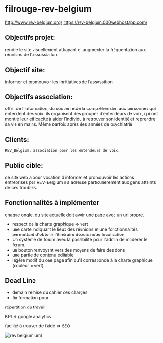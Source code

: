 # filrouge-rev-belgium


http://www.rev-belgium.org/
https://rev-belgium.000webhostapp.com/


## Objectifs projet: 
rendre le site visuellement attrayant et augmenter la fréquentation aux réunions de l'assossiation

## Objectif site: 
informer et promouvoir les innitiatives de l’assossition

## Objectifs association: 
offrir de l’information, du soutien etde la compréhension aux personnes qui entendent des voix. ils organisent des groupes d’entendeurs de voix, qui ont montré leur efficacité à aider l’individu à retrouver son identité et reprendre sa vie en mains. Même parfois après des années de psychiatrie

## Clients: 
	REV_Belgium, association pour les entendeurs de voix.
 
## Public cible: 
  ce site web a pour vocation d'informer et promouvoir les actions entreprises par REV-Belgium il s'adresse particulièrement aux gens atteints de ces troubles.

## Fonctionnalités à implémenter

chaque onglet du site actuelle doit avoir une page avec un url propre.

 - respect de la charte graphique => vert
 - une carte indiquant le lieux des réunions et une fonctionnalités permettant d'obtenir l'itinéraire depuis notre localisation
 - Un système de forum avec la possibilité pour l'admin de modérer le forum.
 - un bouton renvoyant vers des moyens de faire des dons
 - une partie de contenu éditable
 - légère modif du one page afin qu'il corresponde à la charte graphique (couleur = vert)

## Dead Line

 - demain remise du cahier des charges 
 - fin formation pour

répartition du travail


KPI => google analytics

facilité à trouver de l’aide => SEO


![rev belgium uml](https://go.gliffy.com/go/share/s65k0lidm4lqyx9q53oc "google logo")
